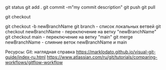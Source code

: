 git status
git add .
git commit -m"my commit description"
git push
git pull

git checkout

git checkout -b newBranchName
git branch - список локальных ветвей
git checkout newBranchName - переключение на ветку "newBranchName"
git checkout main - переключение на ветку "main"
git merge newBranchName - слияние веток newBranchName и main

Ресурсы:
Git: наглядная справка https://marklodato.github.io/visual-git-guide/index-ru.html
https://www.atlassian.com/ru/git/tutorials/comparing-workflows/gitflow-workflow